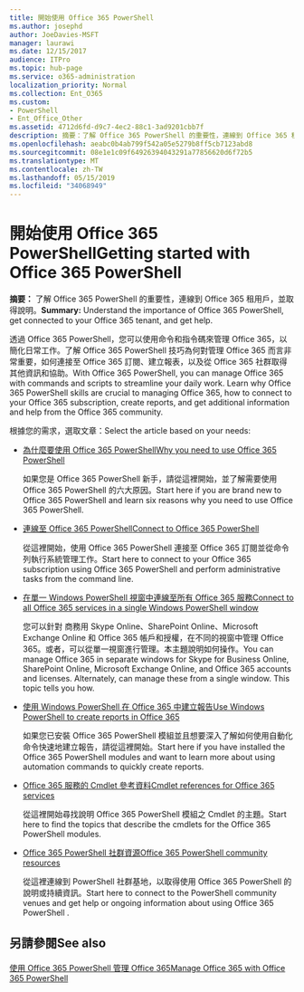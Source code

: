 ```yaml
---
title: 開始使用 Office 365 PowerShell
ms.author: josephd
author: JoeDavies-MSFT
manager: laurawi
ms.date: 12/15/2017
audience: ITPro
ms.topic: hub-page
ms.service: o365-administration
localization_priority: Normal
ms.collection: Ent_O365
ms.custom:
- PowerShell
- Ent_Office_Other
ms.assetid: 4712d6fd-d9c7-4ec2-88c1-3ad9201cbb7f
description: 摘要：了解 Office 365 PowerShell 的重要性，連線到 Office 365 租用戶，並取得說明。
ms.openlocfilehash: aeabc0b4ab799f542a05e5279b8ff5cb7123abd8
ms.sourcegitcommit: 08e1e1c09f64926394043291a77856620d6f72b5
ms.translationtype: MT
ms.contentlocale: zh-TW
ms.lasthandoff: 05/15/2019
ms.locfileid: "34068949"
---
```

# <a name="getting-started-with-office-365-powershell"></a><span data-ttu-id="689ad-103">開始使用 Office 365 PowerShell</span><span class="sxs-lookup"><span data-stu-id="689ad-103">Getting started with Office 365 PowerShell</span></span>

 <span data-ttu-id="689ad-104">**摘要：** 了解 Office 365 PowerShell 的重要性，連線到 Office 365 租用戶，並取得說明。</span><span class="sxs-lookup"><span data-stu-id="689ad-104">**Summary:** Understand the importance of Office 365 PowerShell, get connected to your Office 365 tenant, and get help.</span></span>
  
<span data-ttu-id="689ad-p101">透過 Office 365 PowerShell，您可以使用命令和指令碼來管理 Office 365，以簡化日常工作。了解 Office 365 PowerShell 技巧為何對管理 Office 365 而言非常重要，如何連接至 Office 365 訂閱、建立報表，以及從 Office 365 社群取得其他資訊和協助。</span><span class="sxs-lookup"><span data-stu-id="689ad-p101">With Office 365 PowerShell, you can manage Office 365 with commands and scripts to streamline your daily work. Learn why Office 365 PowerShell skills are crucial to managing Office 365, how to connect to your Office 365 subscription, create reports, and get additional information and help from the Office 365 community.</span></span>
  
<span data-ttu-id="689ad-107">根據您的需求，選取文章：</span><span class="sxs-lookup"><span data-stu-id="689ad-107">Select the article based on your needs:</span></span>
  
- [<span data-ttu-id="689ad-108">為什麼要使用 Office 365 PowerShell</span><span class="sxs-lookup"><span data-stu-id="689ad-108">Why you need to use Office 365 PowerShell</span></span>](why-you-need-to-use-office-365-powershell.md)
    
    <span data-ttu-id="689ad-109">如果您是 Office 365 PowerShell 新手，請從這裡開始，並了解需要使用 Office 365 PowerShell 的六大原因。</span><span class="sxs-lookup"><span data-stu-id="689ad-109">Start here if you are brand new to Office 365 PowerShell and learn six reasons why you need to use Office 365 PowerShell.</span></span> 
    
- [<span data-ttu-id="689ad-110">連線至 Office 365 PowerShell</span><span class="sxs-lookup"><span data-stu-id="689ad-110">Connect to Office 365 PowerShell</span></span>](connect-to-office-365-powershell.md)
    
    <span data-ttu-id="689ad-111">從這裡開始，使用 Office 365 PowerShell 連接至 Office 365 訂閱並從命令列執行系統管理工作。</span><span class="sxs-lookup"><span data-stu-id="689ad-111">Start here to connect to your Office 365 subscription using Office 365 PowerShell and perform administrative tasks from the command line.</span></span>
    
- [<span data-ttu-id="689ad-112">在單一 Windows PowerShell 視窗中連線至所有 Office 365 服務</span><span class="sxs-lookup"><span data-stu-id="689ad-112">Connect to all Office 365 services in a single Windows PowerShell window</span></span>](connect-to-all-office-365-services-in-a-single-windows-powershell-window.md)
    
    <span data-ttu-id="689ad-p102">您可以針對 商務用 Skype Online、SharePoint Online、Microsoft Exchange Online 和 Office 365 帳戶和授權，在不同的視窗中管理 Office 365。或者，可以從單一視窗進行管理。本主題說明如何操作。</span><span class="sxs-lookup"><span data-stu-id="689ad-p102">You can manage Office 365 in separate windows for Skype for Business Online, SharePoint Online, Microsoft Exchange Online, and Office 365 accounts and licenses. Alternately, can manage these from a single window. This topic tells you how.</span></span>
    
- [<span data-ttu-id="689ad-116">使用 Windows PowerShell 在 Office 365 中建立報告</span><span class="sxs-lookup"><span data-stu-id="689ad-116">Use Windows PowerShell to create reports in Office 365</span></span>](use-windows-powershell-to-create-reports-in-office-365.md)
    
    <span data-ttu-id="689ad-117">如果您已安裝 Office 365 PowerShell 模組並且想要深入了解如何使用自動化命令快速地建立報告，請從這裡開始。</span><span class="sxs-lookup"><span data-stu-id="689ad-117">Start here if you have installed the Office 365 PowerShell modules and want to learn more about using automation commands to quickly create reports.</span></span> 
    
- [<span data-ttu-id="689ad-118">Office 365 服務的 Cmdlet 參考資料</span><span class="sxs-lookup"><span data-stu-id="689ad-118">Cmdlet references for Office 365 services</span></span>](cmdlet-references-for-office-365-services.md)
    
    <span data-ttu-id="689ad-119">從這裡開始尋找說明 Office 365 PowerShell 模組之 Cmdlet 的主題。</span><span class="sxs-lookup"><span data-stu-id="689ad-119">Start here to find the topics that describe the cmdlets for the Office 365 PowerShell modules.</span></span>
    
- [<span data-ttu-id="689ad-120">Office 365 PowerShell 社群資源</span><span class="sxs-lookup"><span data-stu-id="689ad-120">Office 365 PowerShell community resources</span></span>](office-365-powershell-community-resources.md)
    
    <span data-ttu-id="689ad-121">從這裡連線到 PowerShell 社群基地，以取得使用 Office 365 PowerShell 的說明或持續資訊。</span><span class="sxs-lookup"><span data-stu-id="689ad-121">Start here to connect to the PowerShell community venues and get help or ongoing information about using Office 365 PowerShell .</span></span>
    
## <a name="see-also"></a><span data-ttu-id="689ad-122">另請參閱</span><span class="sxs-lookup"><span data-stu-id="689ad-122">See also</span></span>

#### 

[<span data-ttu-id="689ad-123">使用 Office 365 PowerShell 管理 Office 365</span><span class="sxs-lookup"><span data-stu-id="689ad-123">Manage Office 365 with Office 365 PowerShell</span></span>](manage-office-365-with-office-365-powershell.md)


